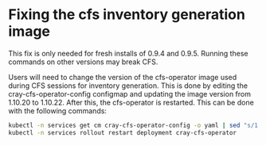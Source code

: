 # Fixing the cfs inventory generation image

This fix is only needed for fresh installs of 0.9.4 and 0.9.5.  Running these commands on other versions may break CFS.

Users will need to change the version of the cfs-operator image used during CFS sessions for inventory generation.  This is done by editing the cray-cfs-operator-config configmap and updating the image version from 1.10.20 to 1.10.22.  After this, the cfs-operator is restarted.  This can be done with the following commands:

```bash
kubectl -n services get cm cray-cfs-operator-config -o yaml | sed "s/1.10.20/1.10.22/g" | kubectl apply -f -
kubectl -n services rollout restart deployment cray-cfs-operator
```
